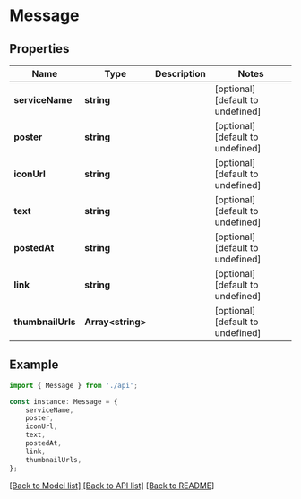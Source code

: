 # Message


## Properties

Name | Type | Description | Notes
------------ | ------------- | ------------- | -------------
**serviceName** | **string** |  | [optional] [default to undefined]
**poster** | **string** |  | [optional] [default to undefined]
**iconUrl** | **string** |  | [optional] [default to undefined]
**text** | **string** |  | [optional] [default to undefined]
**postedAt** | **string** |  | [optional] [default to undefined]
**link** | **string** |  | [optional] [default to undefined]
**thumbnailUrls** | **Array&lt;string&gt;** |  | [optional] [default to undefined]

## Example

```typescript
import { Message } from './api';

const instance: Message = {
    serviceName,
    poster,
    iconUrl,
    text,
    postedAt,
    link,
    thumbnailUrls,
};
```

[[Back to Model list]](../README.md#documentation-for-models) [[Back to API list]](../README.md#documentation-for-api-endpoints) [[Back to README]](../README.md)
